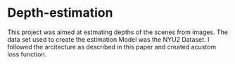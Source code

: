 # Depth-estimation
This project was aimed at estmating depths of the scenes from images.
The data set used to create the estimation Model was the NYU2 Dataset.
I followed the arcitecture as described in this paper and created acustom loss function.

